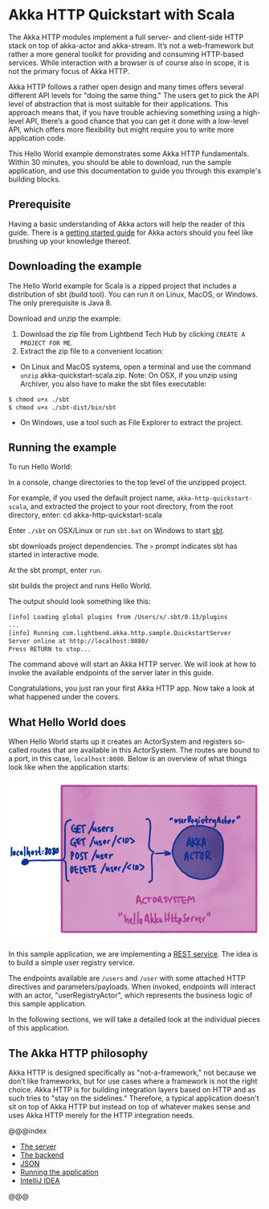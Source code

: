 Akka HTTP Quickstart with Scala
===============================

The Akka HTTP modules implement a full server- and client-side HTTP stack on top of akka-actor and akka-stream.  It’s not a web-framework but rather a more general toolkit for providing and consuming HTTP-based services.  While interaction with a browser is of course also in scope, it is not the primary focus of Akka HTTP.

Akka HTTP follows a rather open design and many times offers several different API levels for "doing the same thing."  The users get to pick the API level of abstraction that is most suitable for their applications.  This approach means that, if you have trouble achieving something using a high-level API, there’s a good chance that you can get it done with a low-level API, which offers more flexibility but might require you to write more application code.

This Hello World example demonstrates some Akka HTTP fundamentals. Within 30 minutes, you should be able to download, run the sample application, and use this documentation to guide you through this example's building blocks.

## Prerequisite

Having a basic understanding of Akka actors will help the reader of this guide. There is a [getting started guide](https://developer.lightbend.com/guides/akka-quickstart-scala/) for Akka actors should you feel like brushing up your knowledge thereof.

## Downloading the example

The Hello World example for Scala is a zipped project that includes a distribution of sbt (build tool). You can run it on Linux, MacOS, or Windows. The only prerequisite is Java 8.

Download and unzip the example:

1. Download the zip file from Lightbend Tech Hub by clicking `CREATE A PROJECT FOR ME`.
2. Extract the zip file to a convenient location:

* On Linux and MacOS systems, open a terminal and use the command `unzip` akka-quickstart-scala.zip. Note: On OSX, if you unzip using Archiver, you also have to make the sbt files executable:

```
$ chmod u+x ./sbt
$ chmod u+x ./sbt-dist/bin/sbt
```

* On Windows, use a tool such as File Explorer to extract the project.

## Running the example

To run Hello World:

In a console, change directories to the top level of the unzipped project.

For example, if you used the default project name, `akka-http-quickstart-scala`, and extracted the project to your root directory, from the root directory, enter: cd akka-http-quickstart-scala

Enter `./sbt` on OSX/Linux or run `sbt.bat` on Windows to start [sbt](http://www.scala-sbt.org).

sbt downloads project dependencies. The `>` prompt indicates sbt has started in interactive mode.

At the sbt prompt, enter `run`.

sbt builds the project and runs Hello World.

The output should look something like this:

```
[info] Loading global plugins from /Users/x/.sbt/0.13/plugins
...
[info] Running com.lightbend.akka.http.sample.QuickstartServer
Server online at http://localhost:8080/
Press RETURN to stop...
```

The command above will start an Akka HTTP server. We will look at how to invoke the available endpoints of the server later in this guide.

Congratulations, you just ran your first Akka HTTP app. Now take a look at what happened under the covers.

## What Hello World does

When Hello World starts up it creates an ActorSystem and registers so-called routes that are available in this ActorSystem. The routes are bound to a port, in this case, `localhost:8080`. Below is an overview of what things look like when the application starts:

![Architecture](images/hello-akka-http.png)

In this sample application, we are implementing a [REST service](https://en.wikipedia.org/wiki/Representational_state_transfer). The idea is to build a simple user registry service.

The endpoints available are `/users` and `/user` with some attached HTTP directives and parameters/payloads. When invoked, endpoints will interact with an actor, "userRegistryActor", which represents the business logic of this sample application.

In the following sections, we will take a detailed look at the individual pieces of this application.

## The Akka HTTP philosophy

Akka HTTP is designed specifically as "not-a-framework," not because we don’t like frameworks, but for use cases where a framework is not the right choice.  Akka HTTP is for building integration layers based on HTTP and as such tries to "stay on the sidelines."  Therefore, a typical application doesn't sit on top of Akka HTTP but instead on top of whatever makes sense and uses Akka HTTP merely for the HTTP integration needs.

@@@index

* [The server](server-class.md)
* [The backend](backend.md)
* [JSON](json.md)
* [Running the application](running-the-application.md)
* [IntelliJ IDEA](intellij-idea.md)

@@@
